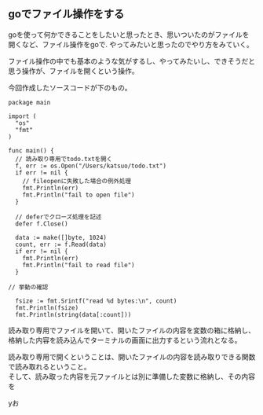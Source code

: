 ## goでファイル操作をする

goを使って何かできることをしたいと思ったとき、思いついたのがファイルを開くなど、ファイル操作をgoで. 
やってみたいと思ったのでやり方をみていく。

ファイル操作の中でも基本のような気がするし、やってみたいし、できそうだと思う操作が、ファイルを開くという操作。

今回作成したソースコードが下のもの。

```
package main

import (
  "os"
  "fmt"
)

func main() {
  // 読み取り専用でtodo.txtを開く
  f, err := os.Open("/Users/katsuo/todo.txt")
  if err != nil {
    // fileopenに失敗した場合の例外処理
    fmt.Println(err)
    fmt.Println("fail to open file")
  }

  // deferでクローズ処理を記述
  defer f.Close()

  data := make([]byte, 1024)
  count, err := f.Read(data)
  if err != nil {
    fmt.Println(err)
    fmt.Println("fail to read file")
  }

// 挙動の確認

  fsize := fmt.Srintf("read %d bytes:\n", count)
  fmt.Println(fsize)
  fmt.Println(string(data[:count]))
```

読み取り専用でファイルを開いて、開いたファイルの内容を変数の箱に格納し、格納した内容を読み込んでターミナルの画面に出力するという流れとなる。

読み取り専用で開くということは、開いたファイルの内容を読み取りできる関数で読み取れるということ。  
そして、読み取った内容を元ファイルとは別に準備した変数に格納し、その内容を

yお
